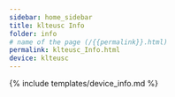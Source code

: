 ```yaml
---
sidebar: home_sidebar
title: klteusc Info
folder: info
# name of the page (/{{permalink}}.html)
permalink: klteusc_Info.html
device: klteusc
---
```

{% include templates/device_info.md %}
